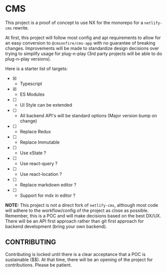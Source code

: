 # CMS

This project is a proof of concept to use NX for the monorepo for a `netlify-cms` rewrite.

At first, this project will follow most config and api requirements to allow for an easy conversion to `@cmsonfire/cms-app` with no guarantee of breaking changes. Improvements will be made to standardize design decisions over trying to simplify usage for plug-n-play (3rd party projects will be able to do plug-n-play versions).

Here is a starter list of targets:

- [x] - Typescript
- [x] - ES Modules
- [ ] - UI Style can be extended
- [ ] - All backend API's will be standard options (Major version bump on change)
- [ ] - Replace Redux
- [ ] - Replace Immutable
- [ ] - Use xState ?
- [ ] - Use react-query ?
- [ ] - Use react-location ?
- [ ] - Replace markdown editor ?
- [ ] - Support for mdx in editor ?

**NOTE:** This project is not a direct fork of `netlify-cms`, although most code will adhere to the workflow/config of the project as close as possible. Remember, this is a POC and will make decisions based on the best DX/UX. There will be an API first approach rather than git first approach for backend development (bring your own backend).

## CONTRIBUTING

Contributing is locked until there is a clear acceptance that a POC is sustainable ($$). At that time, there will be an opening of the project for contributions. Please be patient.
